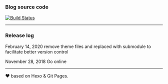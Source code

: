 

### Blog source code

[![Build Status](https://travis-ci.org/orangejuice/orangejuice.github.io.svg?branch=source)](https://travis-ci.org/orangejuice/orangejuice.github.io)

--------

### Release log

February 14, 2020 remove theme files and replaced with submodule to facilitate better version control

November 28, 2018 Go online

--------

❤ based on Hexo & Git Pages.
